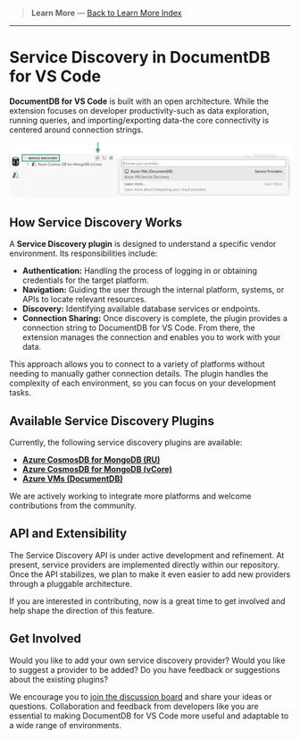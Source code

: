 <!-- Learn More Section Badge or Breadcrumb -->

> **Learn More** &mdash; [Back to Learn More Index](./index)

---

# Service Discovery in DocumentDB for VS Code

**DocumentDB for VS Code** is built with an open architecture. While the extension focuses on developer productivity-such as data exploration, running queries, and importing/exporting data-the core connectivity is centered around connection strings.

![Service Discovery Providers Location](./images/service-discovery-introduction.png)

## How Service Discovery Works

A **Service Discovery plugin** is designed to understand a specific vendor environment. Its responsibilities include:

- **Authentication:** Handling the process of logging in or obtaining credentials for the target platform.
- **Navigation:** Guiding the user through the internal platform, systems, or APIs to locate relevant resources.
- **Discovery:** Identifying available database services or endpoints.
- **Connection Sharing:** Once discovery is complete, the plugin provides a connection string to DocumentDB for VS Code. From there, the extension manages the connection and enables you to work with your data.

This approach allows you to connect to a variety of platforms without needing to manually gather connection details. The plugin handles the complexity of each environment, so you can focus on your development tasks.

## Available Service Discovery Plugins

Currently, the following service discovery plugins are available:

- **[Azure CosmosDB for MongoDB (RU)](./service-discovery-azure-cosmosdb-for-mongodb-ru)**
- **[Azure CosmosDB for MongoDB (vCore)](./service-discovery-azure-cosmosdb-for-mongodb-vcore)**
- **[Azure VMs (DocumentDB)](./service-discovery-azure-vms)**

We are actively working to integrate more platforms and welcome contributions from the community.

## API and Extensibility

The Service Discovery API is under active development and refinement. At present, service providers are implemented directly within our repository. Once the API stabilizes, we plan to make it even easier to add new providers through a pluggable architecture.

If you are interested in contributing, now is a great time to get involved and help shape the direction of this feature.

## Get Involved

Would you like to add your own service discovery provider? Would you like to suggest a provider to be added? Do you have feedback or suggestions about the existing plugins?

We encourage you to [join the discussion board](https://github.com/microsoft/vscode-documentdb/discussions) and share your ideas or questions. Collaboration and feedback from developers like you are essential to making DocumentDB for VS Code more useful and adaptable to a wide range of environments.
